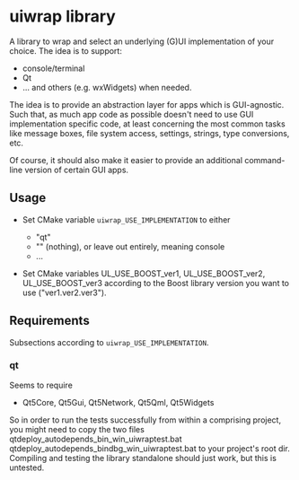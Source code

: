 # uiwrap library

A library to wrap and select an underlying (G)UI implementation
of your choice.
The idea is to support:
* console/terminal
* Qt
* ... and others (e.g. wxWidgets) when needed.

The idea is to provide an abstraction layer for apps which
is GUI-agnostic.
Such that, as much app code as possible doesn't need to use
GUI implementation specific code, at least concerning the most
common tasks like message boxes, file system access, settings,
strings, type conversions, etc.

Of course, it should also make it easier to provide an additional
command-line version of certain GUI apps.

## Usage

* Set CMake variable `uiwrap_USE_IMPLEMENTATION` to either
  * "qt"
  * "" (nothing), or leave out entirely, meaning console
  * ...

* Set CMake variables UL_USE_BOOST_ver1, UL_USE_BOOST_ver2, UL_USE_BOOST_ver3
according to the Boost library version you want to use ("ver1.ver2.ver3").

## Requirements

Subsections according to `uiwrap_USE_IMPLEMENTATION`.

### qt

Seems to require
* Qt5Core, Qt5Gui, Qt5Network, Qt5Qml, Qt5Widgets

So in order to run the tests successfully from within a comprising
project, you might need to copy the two files
    qtdeploy_autodepends_bin_win_uiwraptest.bat
    qtdeploy_autodepends_bindbg_win_uiwraptest.bat
to your project's root dir.
Compiling and testing the library standalone should just work,
but this is untested.
